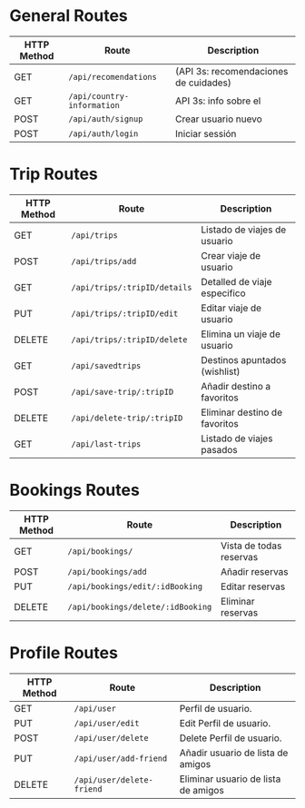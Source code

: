 
<h1>General Routes</h1>

| HTTP Method  | Route                   | Description                          |
|--------------|-------------------------|--------------------------------------|
|     GET      | `/api/recomendations`   | (API 3s: recomendaciones de cuidades)|
|     GET      | `/api/country-information` | API 3s: info sobre el | 
|     POST     | `/api/auth/signup`           | Crear usuario nuevo                  |
|     POST     | `/api/auth/login`             | Iniciar sessión                      |

<h1>Trip Routes</h1>

| HTTP Method  | Route                   | Description                          |
|--------------|-------------------------|--------------------------------------|
|     GET      | `/api/trips`            | Listado de viajes de usuario         |
|     POST     | `/api/trips/add`        | Crear viaje de usuario               |
|     GET      | `/api/trips/:tripID/details`| Detalled de viaje especifico         |
|     PUT      | `/api/trips/:tripID/edit`   | Editar viaje de usuario              |
|    DELETE    | `/api/trips/:tripID/delete` | Elimina un viaje de usuario          |
|     GET      | `/api/savedtrips`           | Destinos apuntados (wishlist)        |
|     POST     | `/api/save-trip/:tripID`    | Añadir destino a favoritos           |
|    DELETE    | `/api/delete-trip/:tripID`  | Eliminar destino de favoritos        |
|     GET      | `/api/last-trips`           | Listado de viajes pasados            |

<h1>Bookings Routes</h1>

| HTTP Method  | Route                     | Description              |
|--------------|---------------------------|--------------------------|
|     GET      | `/api/bookings/`          | Vista de todas reservas  | 
|     POST     | `/api/bookings/add`       | Añadir reservas          |
|     PUT      | `/api/bookings/edit/:idBooking`  | Editar reservas   | 
|     DELETE   | `/api/bookings/delete/:idBooking`| Eliminar reservas | 



<h1>Profile Routes</h1>

| HTTP Method  | Route                     | Description                                          |
|--------------|---------------------------|------------------------------------------------------|
|     GET      | `/api/user`               | Perfil de usuario.                                   | 
|     PUT      | `/api/user/edit`          | Edit Perfil de usuario.                              |
|     POST     | `/api/user/delete`        | Delete Perfil de usuario.                            | 
|     PUT      | `/api/user/add-friend`    | Añadir usuario de lista de amigos                    | 
|     DELETE   | `/api/user/delete-friend` | Eliminar usuario de lista de amigos                  | 
